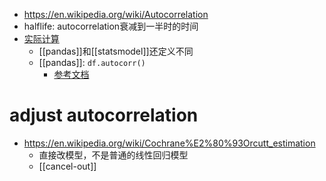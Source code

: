 - https://en.wikipedia.org/wiki/Autocorrelation
- halflife: autocorrelation衰减到一半时的时间
- [实际计算](https://stackoverflow.com/questions/36038927/whats-the-difference-between-pandas-acf-and-statsmodel-acf)
  - [[pandas]]和[[statsmodel]]还定义不同
  - [[pandas]]: `df.autocorr()`
    - [参考文档](https://pandas.pydata.org/pandas-docs/stable/reference/api/pandas.Series.autocorr.html)
# adjust autocorrelation
- https://en.wikipedia.org/wiki/Cochrane%E2%80%93Orcutt_estimation
  - 直接改模型，不是普通的线性回归模型
  - [[cancel-out]]